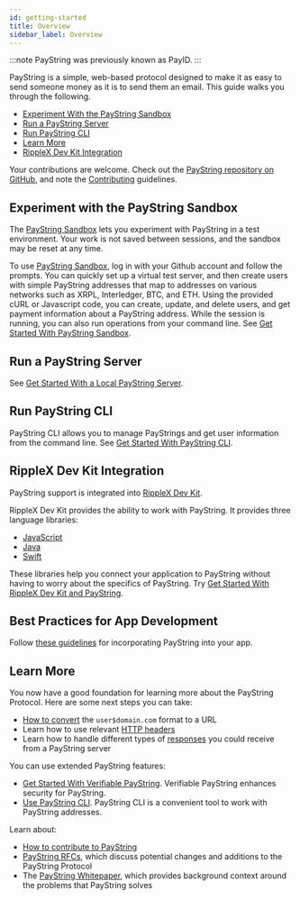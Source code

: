```yaml
---
id: getting-started
title: Overview
sidebar_label: Overview
---
```


:::note
PayString was previously known as PayID.
:::

PayString is a simple, web-based protocol designed to make it as easy to send someone money as it is to send them an email. This guide walks you through the following.

- [Experiment With the PayString Sandbox](#experiment-with-the-paystring-sandbox)
- [Run a PayString Server](#run-a-paystring-server)
- [Run PayString CLI](#run-paystring-cli)
- [Learn More](#learn-more)
- [RippleX Dev Kit Integration](#ripplex-dev-kit-integration)

Your contributions are welcome. Check out the [PayString repository on GitHub](https://github.com/paystring), and note the [Contributing](https://github.com/paystring//blob/master/CONTRIBUTING.md) guidelines.

## Experiment with the PayString Sandbox

The [PayString Sandbox](https://paystring.org/sandbox) lets you experiment with PayString in a test environment. Your work is not saved between sessions, and the sandbox may be reset at any time.

To use [PayString Sandbox](https://paystring.org/sandbox), log in with your Github account and follow the prompts. You can quickly set up a virtual test server, and then create users with simple PayString addresses that map to addresses on various networks such as XRPL, Interledger, BTC, and ETH. Using the provided cURL or Javascript code, you can create, update, and delete users, and get payment information about a PayString address. While the session is running, you can also run operations from your command line. See [Get Started With PayString Sandbox](getting-started-sandbox).

## Run a PayString Server

See [Get Started With a Local PayString Server](getting-started-local).

## Run PayString CLI

PayString CLI allows you to manage PayStrings and get user information from the command line. See [Get Started With PayString CLI](paystring-cli).

## RippleX Dev Kit Integration

PayString support is integrated into [RippleX Dev Kit](https://github.com/xpring-eng/ripplex-dev-kit).

RippleX Dev Kit provides the ability to work with PayString. It provides three language libraries:

- [JavaScript](https://github.com/xpring-eng/xpring-js)
- [Java](https://github.com/xpring-eng/xpring4j)
- [Swift](https://github.com/xpring-eng/xpringkit)

These libraries help you connect your application to PayString without having to worry about the specifics of PayString. Try [Get Started With RippleX Dev Kit and PayString](ripplex-dev-kit-paystring-get-started).

## Best Practices for App Development

Follow [these guidelines](paystring-best-practices.pdf) for incorporating PayString into your app.

## Learn More

You now have a good foundation for learning more about the PayString Protocol. Here are some next steps you can take:

- [How to convert](https://github.com/xpring-eng/xpring-js#usage-paystring) the `user$domain.com` format to a URL
- Learn how to use relevant [HTTP headers](paystring-headers)
- Learn how to handle different types of [responses](https://api.paystring.org/?version=latest) you could receive from a PayString server

You can use extended PayString features:

- [Get Started With Verifiable PayString](verifiable-paystring). Verifiable PayString enhances security for PayString.
- [Use PayString CLI](paystring-cli). PayString CLI is a convenient tool to work with PayString addresses.

Learn about:

- [How to contribute to PayString](https://github.com/paystring/paystring/blob/master/CONTRIBUTING.md)
- [PayString RFCs](https://github.com/paystring/rfcs), which discuss potential changes and additions to the PayString Protocol
- The [PayString Whitepaper](https://paystring.org/whitepaper.pdf), which provides background context around the problems that PayString solves

